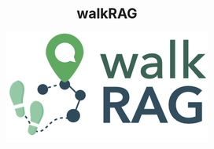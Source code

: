 <h1 align="center">walkRAG</h1>
<p align="center">
    <img src="logo_walkrag.png" alt="walkRAG Logo">
</p>